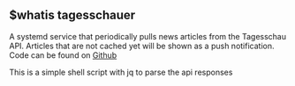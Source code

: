 ## $whatis tagesschauer

A systemd service that periodically pulls news articles from the Tagesschau API.
Articles that are not cached yet will be shown as a push notification. 
Code can be found on [Github](https://github.com/iaquobe/tagesschau)

This is a simple shell script with jq to parse the api responses
